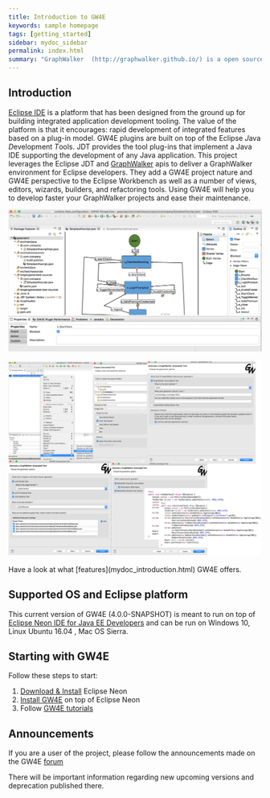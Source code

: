```yaml
---
title: Introduction to GW4E
keywords: sample homepage
tags: [getting_started]
sidebar: mydoc_sidebar
permalink: index.html
summary: "GraphWalker  (http://graphwalker.github.io/) is a open source Model-based testing tool for test automation. The GW4E project, distinct from the GraphWalker project, aims to deliver Eclipse plugins providing the ability to use the GraphWalker standard features (and much more) directly in the Eclipse IDE (https://www.eclipse.org/neon/)."
---
```


## Introduction 

[Eclipse IDE](https://www.eclipse.org/neon/) is a platform that has been designed from the ground up for building integrated application development tooling. The value of the platform is that it encourages: rapid development of integrated features based on a plug-in model. 
GW4E plugins are built on top of the Eclipse *J*ava *D*evelopment *T*ools. JDT provides the tool plug-ins that implement a Java IDE supporting the development of any Java application. 
This project leverages the Eclipse JDT and [GraphWalker](http://graphwalker.github.io/) apis to deliver a GraphWalker environment for Eclipse developers. They add a GW4E project nature and GW4E perspective to the Eclipse Workbench as well as a number of views, editors, wizards, builders, and refactoring tools. 
Using GW4E will help you to develop faster your GraphWalker projects and ease their maintenance.

<center><img src="/images/gw4e/gw4e-editor.png" alt="GW4E Graph Editor"></center>  
<br/>
<center><img src="/images/gw4e/test-generation-wizard.png" alt="GW4E Java Test Conversion Wizard Pages"></center>  
<br/>
Have a look at what [features](mydoc_introduction.html) GW4E offers.

## Supported OS and Eclipse platform

This current version of GW4E (4.0.0-SNAPSHOT) is meant to run on top of [Eclipse Neon IDE for Java EE Developers](https://www.eclipse.org/neon/) and can be run on Windows 10, Linux Ubuntu 16.04 , Mac OS Sierra.

## Starting with GW4E

Follow these steps to start:

  1. [Download & Install](/mydoc_install_eclipse) Eclipse Neon
  2. [Install GW4E](/mydoc_install_gw4e_on_top_of_eclipse) on top of Eclipse Neon
  3. Follow [GW4E tutorials](/mydoc_tutorial_introduction)

## Announcements

If you are a user of the project, please follow the announcements made on the GW4E [forum](https://groups.google.com/forum/?hl=en#!forum/gw4e)

There will be important information regarding new upcoming versions and deprecation published there.

